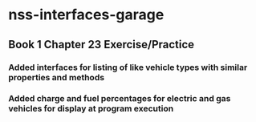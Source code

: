 # nss-interfaces-garage
## Book 1 Chapter 23 Exercise/Practice
### Added interfaces for listing of like vehicle types with similar properties and methods
### Added charge and fuel percentages for electric and gas vehicles for display at program execution
